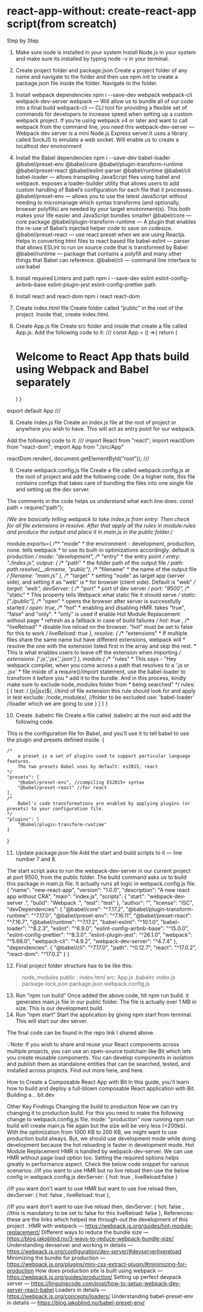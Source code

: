 # react-app-without: create-react-app script(from screatch)

Step by Step
1. Make sure node is installed in your system
Install Node.js in your system and make sure its installed by typing node -v in your terminal.

2. Create project folder and package.json
Create a project folder of any name and navigate to the folder and then use npm init to create a package.json file inside the folder. Navigate to the folder.

3. Install webpack dependencies
npm i --save-dev webpack webpack-cli webpack-dev-server
webpack — Will allow us to bundle all of our code into a final build
webpack-cli — CLI tool for providing a flexible set of commands for developers to increase speed when setting up a custom webpack project. If you’re using webpack v4 or later and want to call webpack from the command line, you need this
webpack-dev-server — Webpack dev server is a mini Node.js Express server.It uses a library called SockJS to emulate a web socket. Will enable us to create a localhost dev environment
4. Install the Babel dependencies
npm i --save-dev babel-loader @babel/preset-env @babel/core 
@babel/plugin-transform-runtime 
@babel/preset-react 
@babel/eslint-parser 
@babel/runtime
@babel/cli
babel-loader — allows transpiling JavaScript files using babel and webpack. exposes a loader-builder utility that allows users to add custom handling of Babel’s configuration for each file that it processes.
@babel/preset-env — allows you to use the latest JavaScript without needing to micromanage which syntax transforms (and optionally, browser polyfills) are needed by your target environment(s). This both makes your life easier and JavaScript bundles smaller!
@babel/core — core package
@babel/plugin-transform-runtime — A plugin that enables the re-use of Babel’s injected helper code to save on codesize.
@babel/preset-react — use react preset when we are using Reactjs. Helps in converting html files to react based file
babel-eslint — parser that allows ESLint to run on source code that is transformed by Babel
@babel/runtime — package that contains a polyfill and many other things that Babel can reference.
@babel/cli — command line interface to use babel
5. Install required Linters and path
npm i --save-dev eslint eslint-config-airbnb-base 
eslint-plugin-jest 
eslint-config-prettier
path
6. Install react and react-dom
npm i react react-dom
7. Create index.html file
Create folder called “public” in the root of the project. Inside that, create index.html.

8. Create App.js file 
Create src folder and inside that create a file called App.js. Add the following code to it:
///
const App = () =>{
    return (
        <h1>
            Welcome to React App thats build using Webpack and Babel separately
        </h1>
    )
}

export default App
///


8. Create index.js file
Create an index.js file at the root of project or anywhere you wish to have. This will act as entry point for our webpack.

Add the following code to it:
///
import React from "react";
import reactDom from "react-dom";
import App from "./src/App"

reactDom.render(<App />, document.getElementById("root"));
///


9. Create webpack.config.js file
Create a file called webpack.config.js at the root of project and add the following code. On a higher note, this file contains configs that takes care of bundling the files into one single file and setting up the dev server.

The comments in the code helps us understand what each line does:
const path = require("path");

/*We are basically telling webpack to take index.js from entry. Then check for all file extensions in resolve. 
After that apply all the rules in module.rules and produce the output and place it in main.js in the public folder.*/

module.exports={
    /** "mode"
     * the environment - development, production, none. tells webpack 
     * to use its built-in optimizations accordingly. default is production 
     */
    mode: "development", 
    /** "entry"
     * the entry point 
     */
    entry: "./index.js", 
    output: {
        /** "path"
         * the folder path of the output file 
         */
        path: path.resolve(__dirname, "public"),
        /** "filename"
         * the name of the output file 
         */
        filename: "main.js"
    },
    /** "target"
     * setting "node" as target app (server side), and setting it as "web" is 
     * for browser (client side). Default is "web"
     */
    target: "web",
    devServer: {
        /** "port" 
         * port of dev server
        */
        port: "9500",
        /** "static" 
         * This property tells Webpack what static file it should serve
        */
        static: ["./public"],
        /** "open" 
         * opens the browser after server is successfully started
        */
        open: true,
        /** "hot"
         * enabling and disabling HMR. takes "true", "false" and "only". 
         * "only" is used if enable Hot Module Replacement without page 
         * refresh as a fallback in case of build failures
         */
        hot: true ,
        /** "liveReload"
         * disable live reload on the browser. "hot" must be set to false for this to work
        */
        liveReload: true
    },
    resolve: {
        /** "extensions" 
         * If multiple files share the same name but have different extensions, webpack will 
         * resolve the one with the extension listed first in the array and skip the rest. 
         * This is what enables users to leave off the extension when importing
         */
        extensions: ['.js','.jsx','.json'] 
    },
    module:{
        /** "rules"
         * This says - "Hey webpack compiler, when you come across a path that resolves to a '.js or .jsx' 
         * file inside of a require()/import statement, use the babel-loader to transform it before you 
         * add it to the bundle. And in this process, kindly make sure to exclude node_modules folder from 
         * being searched"
         */
        rules: [
            {
                test: /\.(js|jsx)$/,    //kind of file extension this rule should look for and apply in test
                exclude: /node_modules/, //folder to be excluded
                use:  'babel-loader' //loader which we are going to use
            }
        ]
    }
}



10. Create .babelrc file
Create a file called .babelrc at the root and add the following code.

This is the configuration file for Babel, and you’ll use it to tell babel to use the plugin and presets defined inside.
{

    /*
        a preset is a set of plugins used to support particular language features.
        The two presets Babel uses by default: es2015, react
    */
    "presets": [
        "@babel/preset-env", //compiling ES2015+ syntax
        "@babel/preset-react" //for react
    ],
    /*
        Babel's code transformations are enabled by applying plugins (or presets) to your configuration file.
    */
    "plugins": [
        "@babel/plugin-transform-runtime"
    ]
}

11. Update package.json file
Add the start and build scripts to it — line number 7 and 8.

The start script asks to run the webpack-dev-server in our current project at port 9500, from the public folder.
The build command asks us to build this package in main.js file. It actually runs all logic in webpack.config.js file.
{
  "name": "new-react-app",
  "version": "1.0.0",
  "description": "A new react app without CRA",
  "main": "index.js",
  "scripts": {
    "start": "webpack-dev-server .",
    "build": "Webpack .",
    "test": "test"
  },
  "author": "",
  "license": "ISC",
  "devDependencies": {
    "@babel/core": "^7.17.2",
    "@babel/plugin-transform-runtime": "^7.17.0",
    "@babel/preset-env": "^7.16.11",
    "@babel/preset-react": "^7.16.7",
    "@babel/runtime": "^7.17.2",
    "babel-eslint": "^10.1.0",
    "babel-loader": "^8.2.3",
    "eslint": "^8.9.0",
    "eslint-config-airbnb-base": "^15.0.0",
    "eslint-config-prettier": "^8.3.0",
    "eslint-plugin-jest": "^26.1.0",
    "webpack": "^5.68.0",
    "webpack-cli": "^4.9.2",
    "webpack-dev-server": "^4.7.4"
  },
  "dependencies": {
    "@babel/cli": "^7.17.0",
    "path": "^0.12.7",
    "react": "^17.0.2",
    "react-dom": "^17.0.2"
  }
}

12. Final project folder structure has to be like this:
>node_modules
>public : index.html
>src: App.js
.babelrc
index.js
package-lock.json
package.json
webpack.config.js

13. Run “npm run build”
Once added the above code, hit npm run build. it generates main.js file in our public folder. The file is actually over 1 MB in size. This is our development build.
14. Run “npm start”
Start the application by giving npm start from terminal. This will start our dev server.

The final code can be found in the repo link I shared above.

💡Note: If you wish to share and reuse your React components across multiple projects, you can use an open-source toolchain like Bit which lets you create reusable components. You can develop components in isolation and publish them as standalone entities that can be searched, tested, and installed across projects. Find out more here, and here.

How to Create a Composable React App with Bit
In this guide, you'll learn how to build and deploy a full-blown composable React application with Bit. Building a…
bit.dev

Other Key Findings
Changing the build to production
Now we can try changing it to production build. For this you need to make the following change to webpack.config.js file.
mode: "production"
now running npm run build will create main.js file again but the size will be very less (<200kb).
With the optimization from 1000 KB to 200 KB, we might want to use production build always. But, we should use development mode while doing development because the hot reloading is faster in development mode.
Hot Module Replacement
HMR is handled by webpack-dev-server. We can use HMR without page load option too. Setting the required options helps greatly in performance aspect.
Check the below code snippet for various scenarios:
//If you want to use HMR but no live reload then use the below config in webpack.config.js
devServer: {
        hot: true ,
        liveReload:false
    }

//If you want don't want to use HMR but want to use live reload then,
devServer: {
        hot: false ,
        liveReload: true
    },

//If you want don't want to use live reload then,
devServer: {
        hot: false , //this is mandatory to be set to false for this
        liveReload: false
    },
References: these are the links which helped me through-out the development of this project . 
HMR with webpack — https://webpack.js.org/guides/hot-module-replacement/
Different ways to reduce the bundle size — https://blog.jakoblind.no/3-ways-to-reduce-webpack-bundle-size/
Understanding devserver and working in details — https://webpack.js.org/configuration/dev-server/#devserverlivereload
Minimizing the bundle for production — https://webpack.js.org/plugins/mini-css-extract-plugin/#minimizing-for-production
How does production site is built using webpack — https://webpack.js.org/guides/production/
Setting up perfect devpack server — https://linguinecode.com/post/how-to-setup-webpack-dev-server-react-babel
Loaders in details — https://webpack.js.org/concepts/loaders/
Understanding babel-preset-env in details — https://blog.jakoblind.no/babel-preset-env/
